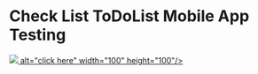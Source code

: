 <div align=left>
  <h1>Check List ToDoList Mobile App Testing</h1>
<p><a href="https://docs.google.com/spreadsheets/d/1-tzWYWn6zO83FXZ3aIEHZQnhWMEOlkWsN2d_Dal-WXo/edit?usp=sharing">
  <img src="https://lh3.ggpht.com/e3oZddUHSC6EcnxC80rl_6HbY94sM63dn6KrEXJ-C4GIUN-t1XM0uYA_WUwyhbIHmVMH=w300"> alt="click here" width="100" height="100"/>
</a>
  </p>
  
           
